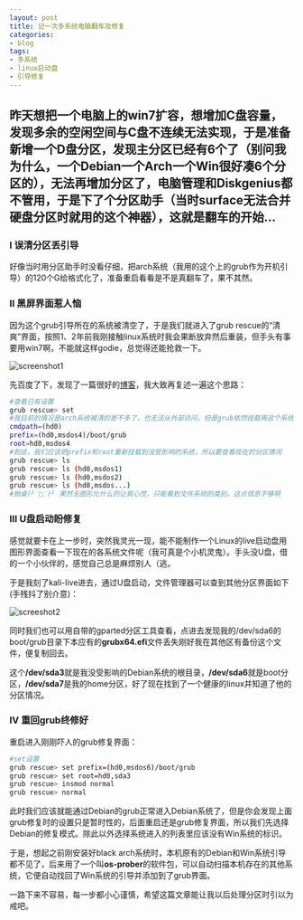 ```yaml
---
layout: post
title: 记一次多系统电脑翻车及修复
categories:
- blog
tags:
- 多系统
- linux启动盘
- 引导修复
---
```


## 昨天想把一个电脑上的win7扩容，想增加C盘容量，发现多余的空闲空间与C盘不连续无法实现，于是准备新增一个D盘分区，发现主分区已经有6个了（别问我为什么，一个Debian一个Arch一个Win很好凑6个分区的），无法再增加分区了，电脑管理和Diskgenius都不管用，于是下了个分区助手（当时surface无法合并硬盘分区时就用的这个神器），这就是翻车的开始...

### Ⅰ 误清分区丢引导

好像当时用分区助手时没看仔细，把arch系统（我用的这个上的grub作为开机引导）的120个G给格式化了，准备重启看看是不是真翻车了，果不其然。

### Ⅱ 黑屏界面惹人恼

因为这个grub引导所在的系统被清空了，于是我们就进入了grub rescue的“清爽”界面，按照1、2年前我刚接触linux系统时我会果断放弃然后重装，但手头有事要用win7啊，不能就这样godie，总觉得还能抢救一下。

![screenshot1](http://psz90ejvn.bkt.clouddn.com/screenshot1.JPG)

先百度了下，发现了一篇很好的[博客](https://blog.csdn.net/weixin_39772481/article/details/79212364)，我大致再复述一遍这个思路：

``` bash
#查看已有设置
grub rescue> set 
#我目前的情况是arch系统被清的差不多了，也无法从外部访问，但是grub依然挂载再这个系统的分区上，我的显示结果是：
cmdpath=(hd0)
prefix=(hd0,msdos4)/boot/grub
root=hd0,msdos4
#到这，我们应该把prefix和root重新挂载到没受影响的系统，所以要查看现在的分区情况
grub rescue> ls
grub rescue> ls (hd0,msdos1)
grub rescue> ls (hd0,msdos2)
grub rescue> ls (hd0,msdos...)
#掀桌(╯‵□′)╯ 果然无图形化什么的让我心慌，只能看到文件系统的类别，这点信息不够啊
```

### Ⅲ U盘启动盼修复

感觉就要卡在上一步时，突然我灵光一现，能不能制作一个Linux的live启动盘用图形界面查看一下现在的各系统文件呢（我可真是个小机灵鬼）。手头没U盘，借的一个小伙伴的，感觉自己总是麻烦别人（逃。

于是我刻了kali-live进去，通过U盘启动，文件管理器可以查到其他分区界面如下(手残抖了别介意)：

![screeshot2](http://psz90ejvn.bkt.clouddn.com/s2.JPG)

同时我们也可以用自带的gparted分区工具查看，点进去发现我的/dev/sda6的boot/grub目录下本应有的<strong>grubx64.efi</strong>文件丢失刚好我在其他区有备份这个文件，便复制回去。

这个<strong>/dev/sda3</strong>就是我没受影响的Debian系统的根目录，<strong>/dev/sda6</strong>就是boot分区，<strong>/dev/sda7</strong>是我的home分区，好了现在找到了一个健康的linux并知道了他的分区情况。

### Ⅳ 重回grub终修好

重启进入刚刚吓人的grub修复界面：

```bash
#set设置
grub rescue> set prefix=(hd0,msdos6)/boot/grub
grub rescue> set root=hd0,sda3
grub rescue> insmod normal
grub rescue> normal
```

此时我们应该就能通过Debian的grub正常进入Debian系统了，但是你会发现上面grub修复时的设置只是暂时性的，后面重启还是grub修复界面，所以我们先选择Debian的修复模式。除此以外选择系统进入的列表里应该没有Win系统的标识。

于是，想起之前刚安装好black arch系统时，本机原有的Debian和Win系统引导都不见了，后来用了一个叫<strong>os-prober</strong>的软件包，可以自动扫描本机存在的其他系统，它便自动找回了Win系统的引导并添加到了grub界面。

一路下来不容易，每一步都小心谨慎，希望这篇文章能让我以后处理分区时引以为戒吧。



